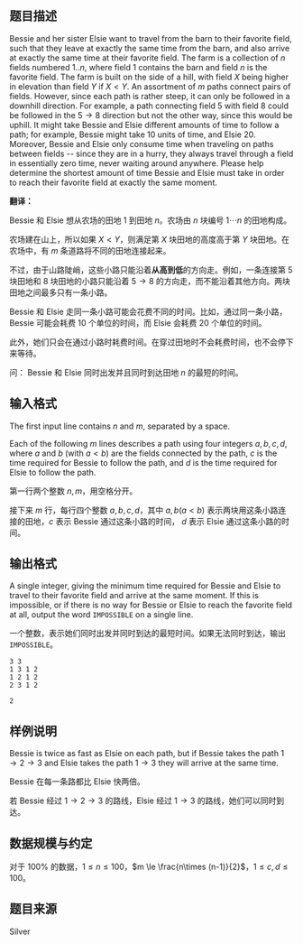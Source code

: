 ## 题目描述

Bessie and her sister Elsie want to travel from the barn to their favorite field, such that they leave at exactly the same time from the barn, and also arrive at exactly the same time at their favorite field. The farm is a collection of $n$ fields numbered $1$..$n$, where field $1$ contains the barn and field $n$ is the favorite field. The farm is built on the side of a hill, with field $X$ being higher in elevation than field $Y$ if $X < Y$. An assortment of $m$ paths connect pairs of fields. However, since each path is rather steep, it can only be followed in a downhill direction. For example, a path connecting field $5$ with field $8$ could be followed in the $5 \to 8$ direction but not the other way, since this would be uphill. It might take Bessie and Elsie different amounts of time to follow a path; for example, Bessie might take $10$ units of time, and Elsie $20$. Moreover, Bessie and Elsie only consume time when traveling on paths between fields -- since they are in a hurry, they always travel through a field in essentially zero time, never waiting around anywhere. Please help determine the shortest amount of time Bessie and Elsie must take in order to reach their favorite field at exactly the same moment.

**翻译：**

Bessie 和 Elsie 想从农场的田地 $1$ 到田地 $n$。农场由 $n$ 块编号 $1\cdots n$ 的田地构成。

农场建在山上，所以如果 $X<Y$，则满足第 $X$ 块田地的高度高于第 $Y$ 块田地。在农场中，有 $m$ 条道路将不同的田地连接起来。

不过，由于山路陡峭，这些小路只能沿着**从高到低**的方向走。例如，一条连接第 $5$ 块田地和 $8$ 块田地的小路只能沿着 $5\to 8$ 的方向走，而不能沿着其他方向。两块田地之间最多只有一条小路。

Bessie 和 Elsie 走同一条小路可能会花费不同的时间。比如，通过同一条小路，Bessie 可能会耗费 $10$ 个单位的时间，而 Elsie 会耗费 $20$ 个单位的时间。

此外，她们只会在通过小路时耗费时间。在穿过田地时不会耗费时间，也不会停下来等待。

问： Bessie 和 Elsie 同时出发并且同时到达田地 $n$ 的最短的时间。

## 输入格式

The first input line contains $n$ and $m$, separated by a space.

Each of the following $m$ lines describes a path using four integers $a,b,c,d$, where $a$ and $b$ (with $a < b$) are the fields connected by the path, $c$ is the time required for Bessie to follow the path, and $d$ is the time required for Elsie to follow the path.

第一行两个整数 $n,m$，用空格分开。

接下来 $m$ 行，每行四个整数 $a,b,c,d$，其中 $a,b(a<b)$ 表示两块用这条小路连接的田地，$c$ 表示 Bessie 通过这条小路的时间， $d$ 表示 Elsie 通过这条小路的时间。

## 输出格式

A single integer, giving the minimum time required for Bessie and Elsie to travel to their favorite field and arrive at the same moment. If this is impossible, or if there is no way for Bessie or Elsie to reach the favorite field at all, output the word `IMPOSSIBLE` on a single line.

一个整数，表示她们同时出发并同时到达的最短时间。如果无法同时到达，输出 `IMPOSSIBLE`。

```input1
3 3
1 3 1 2
1 2 1 2
2 3 1 2
```

```output1
2
```

## 样例说明

Bessie is twice as fast as Elsie on each path, but if Bessie takes the path $1\to 2 \to 3$ and Elsie takes the path $1\to 3$ they will arrive at the same time.

Bessie 在每一条路都比 Elsie 快两倍。

若 Bessie 经过 $1\to 2\to 3$ 的路线，Elsie 经过 $1\to 3$ 的路线，她们可以同时到达。

## 数据规模与约定

 对于 $100\%$ 的数据，$1 \le n \le 100$，$m \le \frac{n\times (n-1)}{2}$，$1\le c,d\le 100$。

## 题目来源

Silver
